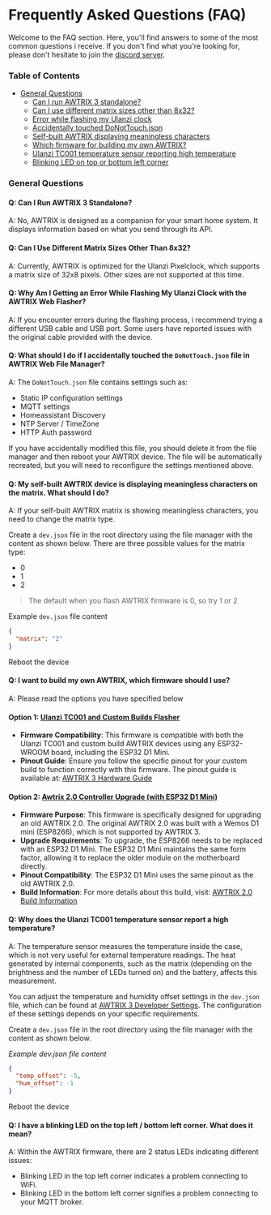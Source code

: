 # Frequently Asked Questions (FAQ)

Welcome to the FAQ section. Here, you'll find answers to some of the most common questions i receive. If you don't find what you're looking for, please don't hesitate to join the [discord server](https://discord.gg/cyBCpdx).

### Table of Contents
- [General Questions](#general-questions)
  - [Can I run AWTRIX 3 standalone?](#q-can-i-run-awtrix3-standalone)
  - [Can I use different matrix sizes other than 8x32?](#q-can-i-use-different-matrix-sizes-other-than-8x32)
  - [Error while flashing my Ulanzi clock](#q-why-am-i-getting-an-error-while-flashing-my-ulanzi-clock-with-the-awtrix-web-flasher)
  - [Accidentally touched DoNotTouch.json](#q-what-should-i-do-if-i-accidentally-touched-the-donottouchjson-file-in-awtrix-web-file-manager)
  - [Self-built AWTRIX displaying meaningless characters](#q-my-self-built-awtrix-device-is-displaying-meaningless-characters-on-the-matrix-what-should-i-do)
  - [Which firmware for building my own AWTRIX?](#q-i-want-to-build-my-own-awtrix-which-firmware-should-i-use)
  - [Ulanzi TC001 temperature sensor reporting high temperature](#q-why-does-the-ulanzi-tc001-temperature-sensor-report-a-high-temperature)
  - [Blinking LED on top or bottom left corner](#q-i-have-a-blinking-led-on-the-top-left--bottom-left-corner-what-does-it-mean)


### General Questions
#### Q: Can I Run AWTRIX 3 Standalone?
A: No, AWTRIX is designed as a companion for your smart home system. It displays information based on what you send through its API.

#### Q: Can I Use Different Matrix Sizes Other Than 8x32?
A: Currently, AWTRIX is optimized for the Ulanzi Pixelclock, which supports a matrix size of 32x8 pixels. Other sizes are not supported at this time.

#### Q: Why Am I Getting an Error While Flashing My Ulanzi Clock with the AWTRIX Web Flasher?
A: If you encounter errors during the flashing process, i recommend trying a different USB cable and USB port. Some users have reported issues with the original cable provided with the device.

#### Q: What should I do if I accidentally touched the `DoNotTouch.json` file in AWTRIX Web File Manager?
A: The `DoNotTouch.json` file contains settings such as:

- Static IP configuration settings
- MQTT settings
- Homeassistant Discovery
- NTP Server / TimeZone
- HTTP Auth password

If you have accidentally modified this file, you should delete it from the file manager and then reboot your AWTRIX device. The file will be automatically recreated, but you will need to reconfigure the settings mentioned above.

#### Q: My self-built AWTRIX device is displaying meaningless characters on the matrix. What should I do?
A: If your self-built AWTRIX matrix is showing meaningless characters, you need to change the matrix type.

Create a `dev.json` file in the root directory using the file manager with the content as shown below. There are three possible values for the matrix type:
- 0
- 1
- 2
> The default when you flash AWTRIX firmware is 0, so try 1 or 2

Example `dev.json` file content
```json
{
  "matrix": "2"
}
```

Reboot the device

#### Q: I want to build my own AWTRIX, which firmware should I use?
A: Please read the options you have specified below

#### Option 1: [Ulanzi TC001 and Custom Builds Flasher](https://blueforcer.github.io/awtrix3/#/flasher?id=ulanzi-tc001-and-custom-builds-flasher)
- **Firmware Compatibility**: This firmware is compatible with both the Ulanzi TC001 and custom build AWTRIX devices using any ESP32-WROOM board, including the ESP32 D1 Mini.
- **Pinout Guide**: Ensure you follow the specific pinout for your custom build to function correctly with this firmware. The pinout guide is available at: [AWTRIX 3 Hardware Guide](https://blueforcer.github.io/awtrix3/#/hardware)


#### Option 2: [Awtrix 2.0 Controller Upgrade (with ESP32 D1 Mini)](https://blueforcer.github.io/awtrix3/#/flasher?id=awtrix-20-controller-upgrade-with-esp32-d1-mini)
- **Firmware Purpose**: This firmware is specifically designed for upgrading an old AWTRIX 2.0. The original AWTRIX 2.0 was built with a Wemos D1 mini (ESP8266), which is not supported by AWTRIX 3.
- **Upgrade Requirements**: To upgrade, the ESP8266 needs to be replaced with an ESP32 D1 Mini. The ESP32 D1 Mini maintains the same form factor, allowing it to replace the older module on the motherboard directly.
- **Pinout Compatibility**: The ESP32 D1 Mini uses the same pinout as the old AWTRIX 2.0.
- **Build Information**: For more details about this build, visit: [AWTRIX 2.0 Build Information](https://awtrixdocs.blueforcer.de/#/en-en/awtrix_family?id=parts-list)

#### Q: Why does the Ulanzi TC001 temperature sensor report a high temperature?
A: The temperature sensor measures the temperature inside the case, which is not very useful for external temperature readings.
The heat generated by internal components, such as the matrix (depending on the brightness and the number of LEDs turned on) and the battery, affects this measurement.

You can adjust the temperature and humidity offset settings in the `dev.json` file, which can be found at [AWTRIX 3 Developer Settings](https://blueforcer.github.io/awtrix3/#/dev). The configuration of these settings depends on your specific requirements.

Create a `dev.json` file in the root directory using the file manager with the content as shown below. 

*Example dev.json file content*
```json
{
  "temp_offset": -5,
  "hum_offset": -1
}
```

Reboot the device

#### Q: I have a blinking LED on the top left / bottom left corner. What does it mean?
A: Within the AWTRIX firmware, there are 2 status LEDs indicating different issues:

- Blinking LED in the top left corner indicates a problem connecting to WiFi.
- Blinking LED in the bottom left corner signifies a problem connecting to your MQTT broker.

